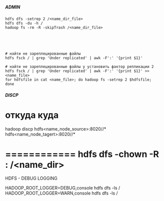 
##### ADMIN
```
hdfs dfs -setrep 2 /<name_dir_file>
hdfs dfs -du -h /
hadoop fs -rm -R -skipTrash /<name_dir_file> 





# найти не зареплецированные файлы 
hdfs fsck / | grep 'Under replicated' | awk -F':' '{print $1}'

# найти не зареплецированные файлы у установить фактор репликации 2
hdfs fsck / | grep 'Under replicated' | awk -F':' '{print $1}' >> <name_file>
for hdfsfile in cat <name_file>; do hadoop fs -setrep 2 $hdfsfile; done
```
#####  DISCP

# откуда куда 
hadoop discp hdfs<name_node_source>:8020/<path>/* hdfs<name_node_tagert>:8020/<path>/*

============
hdfs dfs -chown -R <name>:<name> /<name_dir>
============

HDFS - DEBUG LOGGING

HADOOP_ROOT_LOGGER=DEBUG,console hdfs dfs -ls /
HADOOP_ROOT_LOGGER=WARN,console hdfs dfs -ls /
```